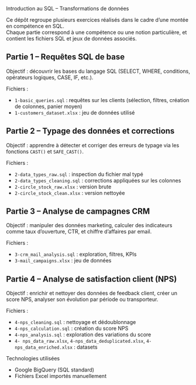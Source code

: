 Introduction au SQL – Transformations de données

Ce dépôt regroupe plusieurs exercices réalisés dans le cadre d’une montée en compétence en SQL.  
Chaque partie correspond à une compétence ou une notion particulière, et contient les fichiers SQL et jeux de données associés.

## Partie 1 – Requêtes SQL de base

Objectif : découvrir les bases du langage SQL (SELECT, WHERE, conditions, opérateurs logiques, CASE, IF, etc.).

Fichiers :
- `1-basic_queries.sql` : requêtes sur les clients (sélection, filtres, création de colonnes, panier moyen)
- `1-customers_dataset.xlsx` : jeu de données utilisé

## Partie 2 – Typage des données et corrections

Objectif : apprendre à détecter et corriger des erreurs de typage via les fonctions `CAST()` et `SAFE_CAST()`.

Fichiers :
- `2-data_types_raw.sql` : inspection du fichier mal typé
- `2-data_types_cleaning.sql` : corrections appliquées sur les colonnes
- `2-circle_stock_raw.xlsx` : version brute
- `2-circle_stock_clean.xlsx` : version nettoyée


## Partie 3 – Analyse de campagnes CRM

Objectif : manipuler des données marketing, calculer des indicateurs comme taux d’ouverture, CTR, et chiffre d’affaires par email.

Fichiers :
- `3-crm_mail_analysis.sql` : exploration, filtres, KPIs
- `3-mail_campaigns.xlsx` : jeu de données

## Partie 4 – Analyse de satisfaction client (NPS)

Objectif : enrichir et nettoyer des données de feedback client, créer un score NPS, analyser son évolution par période ou transporteur.

Fichiers :
- `4-nps_cleaning.sql` : nettoyage et dédoublonnage
- `4-nps_calculation.sql` : création du score NPS
- `4-nps_analysis.sql` : exploration des variations du score
- `4- nps_data_raw.xlsx`, `4-nps_data_deduplicated.xlsx`, `4-nps_data_enriched.xlsx` : datasets

Technologies utilisées

- Google BigQuery (SQL standard)
- Fichiers Excel importés manuellement
